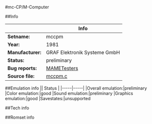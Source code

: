 #mc-CP/M-Computer

##Info

||Info|
|-----|-----|
|**Setname:**|mccpm
|**Year:**|1981
|**Manufacturer:**|GRAF Elektronik Systeme GmbH
|**Status:**|preliminary
|**Bug reports:**|[MAMETesters](http://mametesters.org/view_all_set.php?type=1&temporary=y&search=mccpm.c)
|**Source file:**|[mccpm.c](https://github.com/mamedev/mame/blob/master/src/mess/drivers/mccpm.c)

##Emulation info
|| Status |
|-----|-----|
|Overall emulation:|preliminary
|Color emulation:|good
|Sound emulation:|preliminary
|Graphics emulation:|good
|Savestates:|unsupported

##Tech info

##Romset info

<!--- START OF EDITED COMMENT DO NOT TOUCH TEXT ABOVE-->
